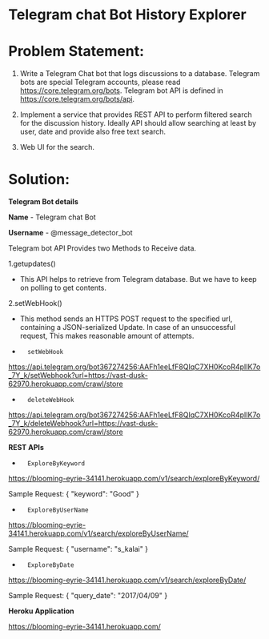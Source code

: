 # Telegram chat Bot History Explorer

# Problem Statement:
1. Write a Telegram Chat bot that logs discussions to a database. Telegram bots are special Telegram accounts, please read https://core.telegram.org/bots. Telegram bot API is defined in https://core.telegram.org/bots/api.

2. Implement a service that provides REST API to perform filtered search for the discussion history. Ideally API should allow searching at least by user, date and provide also free text search.

3. Web UI for the search.

# Solution:

**Telegram Bot details**

**Name** - Telegram chat Bot

**Username** - @message_detector_bot

Telegram bot API Provides two Methods to Receive data.

1.getupdates()
  - This API helps to retrieve from Telegram database. But we have to keep on polling to get contents.

2.setWebHook()
-  This method sends an HTTPS POST request to the specified url, containing a JSON-serialized Update. In case of an unsuccessful request, This makes reasonable amount of attempts.

-       setWebHook
https://api.telegram.org/bot367274256:AAFh1eeLfF8QIqC7XH0KcoR4pIIK7o_7Y_k/setWebhook?url=https://vast-dusk-62970.herokuapp.com/crawl/store

-       deleteWebHook
https://api.telegram.org/bot367274256:AAFh1eeLfF8QIqC7XH0KcoR4pIIK7o_7Y_k/deleteWebhook?url=https://vast-dusk-62970.herokuapp.com/crawl/store

**REST APIs**

-       ExploreByKeyword 
https://blooming-eyrie-34141.herokuapp.com/v1/search/exploreByKeyword/

Sample Request:
{
"keyword": "Good"
}


-       ExploreByUserName 
https://blooming-eyrie-34141.herokuapp.com/v1/search/exploreByUserName/

Sample Request:
{
"username": "s_kalai"
}


-       ExploreByDate

https://blooming-eyrie-34141.herokuapp.com/v1/search/exploreByDate/

Sample Request:
{
"query_date": "2017/04/09"
}


**Heroku Application** 

https://blooming-eyrie-34141.herokuapp.com/
